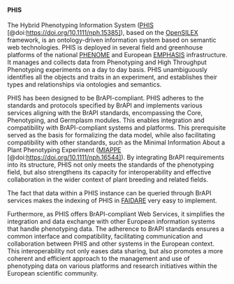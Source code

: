 #### PHIS 

The Hybrid Phenotyping Information System ([PHIS](http://www.phis.inrae.fr/) [@doi:https://doi.org/10.1111/nph.15385]), based on the [OpenSILEX](https://github.com/OpenSILEX/) framework, is an ontology-driven information system based on semantic web technologies. PHIS is deployed in several field and greenhouse platforms of the national [PHENOME](https://www.phenome-emphasis.fr/) and European [EMPHASIS](https://emphasis.plant-phenotyping.eu/) infrastructure. It manages and collects data from Phenotyping and High Throughput Phenotyping experiments on a day to day basis. PHIS unambiguously identifies all the objects and traits in an experiment, and establishes their types and relationships via ontologies and semantics.

PHIS has been designed to be BrAPI-compliant. PHIS adheres to the standards and protocols specified by BrAPI and implements various services aligning with the BrAPI standards, encompassing the Core, Phenotyping, and Germplasm modules. This enables integration and compatibility with BrAPI-compliant systems and platforms. This prerequisite served as the basis for formalizing the data model, while also facilitating compatibility with other standards, such as the Minimal Information About a Plant Phenotyping Experiment ([MIAPPE](https://www.miappe.org/) [@doi:https://doi.org/10.1111/nph.16544]). By integrating BrAPI requirements into its structure, PHIS not only meets the standards of the phenotyping field, but also strengthens its capacity for interoperability and effective collaboration in the wider context of plant breeding and related fields.

The fact that data within a PHIS instance can be queried through BrAPI services makes the indexing of PHIS in [FAIDARE](https://urgi.versailles.inra.fr/faidare/) very easy to implement.

Furthermore, as PHIS offers BrAPI-compliant Web Services, it simplifies the integration and data exchange with other European information systems that handle phenotyping data. The adherence to BrAPI standards ensures a common interface and compatibility, facilitating communication and collaboration between PHIS and other systems in the European context. This interoperability not only eases data sharing, but also promotes a more coherent and efficient approach to the management and use of phenotyping data on various platforms and research initiatives within the European scientific community.
